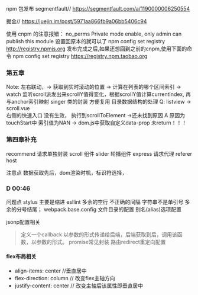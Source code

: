 npm   包发布
segmentfault// https://segmentfault.com/a/1190000006250554

掘金// https://juejin.im/post/5971aa866fb9a06bb5406c94

使用 cnpm 的注意报错：
no_perms Private mode enable, only admin can publish this module
设置回原本的就可以了
npm config set registry http://registry.npmjs.org 
发布完成之后,如果还想回到之前的cnpm,使用下面的命令
npm config set registry https://registry.npm.taobao.org

### 第五章
Note:
左右联动，-> 获取到实时滚动的位置 -> 计算在列表的哪个区间索引 ->
watch 监听scroll派发出来scrollY值得变化，根据scrollY值计算currentIndex, 再与anchor索引映射
singer 类的封装 方便复用
目录数据结构的处理
Q:
listview -> scroll.vue  
右侧的快速入口 没有生效， 执行到scrollToElement  ->还未找到原因
A 原因为touchStart中 索引值为NAN  -> dom.js中获取自定义data-prop 未return！！！

###  第四章补充
recommend 请求单独封装
scroll 组件 
slider 轮播组件
express 请求代理 referer host

注意点  数据获取先后，dom渲染时机，标识符选择，

### D 00:46

问题点
stylus 
    主要是缩进
esllint 
    多余的空行
    不正确的间隔
    字符串不是单引号
    多余的分号结尾；
webpack.base.config
    文件目录的配置
    别名(alias)选项配置




jsonp配置相关
> 定义一个callback 以参数的形式传递给后端，后端获取到后，调用该函数，以参数的形式。
promise常见封装
路由redirect重定向配置

#### flex布局相关
- align-items: center //垂直居中
- flex-direction: column // 改变flex主轴方向
- justify-content: center  // 改变主轴后该属性即垂直居中




